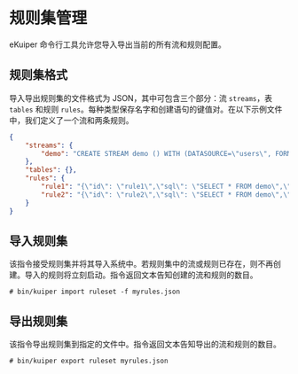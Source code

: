 # 规则集管理

eKuiper 命令行工具允许您导入导出当前的所有流和规则配置。

## 规则集格式

导入导出规则集的文件格式为 JSON，其中可包含三个部分：流 `streams`，表 `tables` 和规则 `rules`。每种类型保存名字和创建语句的键值对。在以下示例文件中，我们定义了一个流和两条规则。

```json
{
    "streams": {
        "demo": "CREATE STREAM demo () WITH (DATASOURCE=\"users\", FORMAT=\"JSON\")"
    },
    "tables": {},
    "rules": {
        "rule1": "{\"id\": \"rule1\",\"sql\": \"SELECT * FROM demo\",\"actions\": [{\"log\": {}}]}",
        "rule2": "{\"id\": \"rule2\",\"sql\": \"SELECT * FROM demo\",\"actions\": [{  \"log\": {}}]}"
    }
}
```

## 导入规则集

该指令接受规则集并将其导入系统中。若规则集中的流或规则已存在，则不再创建。导入的规则将立刻启动。指令返回文本告知创建的流和规则的数目。


```shell
# bin/kuiper import ruleset -f myrules.json
```

## 导出规则集

该指令导出规则集到指定的文件中。指令返回文本告知导出的流和规则的数目。

```shell
# bin/kuiper export ruleset myrules.json
```